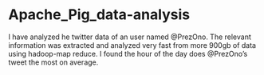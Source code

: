 # Apache_Pig_data-analysis
I have analyzed he twitter data of an user named @PrezOno. The relevant information was extracted and analyzed very fast from more 900gb of data using hadoop-map reduce. 
I found the hour of the day does @PrezOno’s tweet the most on average. 

